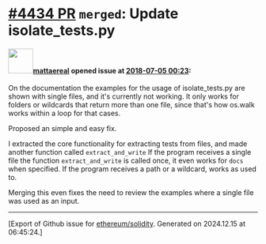 # [\#4434 PR](https://github.com/ethereum/solidity/pull/4434) `merged`: Update isolate_tests.py

#### <img src="https://avatars.githubusercontent.com/u/388605?u=c038834687e1b11f1cfc815c338b03a3938a235b&v=4" width="50">[mattaereal](https://github.com/mattaereal) opened issue at [2018-07-05 00:23](https://github.com/ethereum/solidity/pull/4434):

On the documentation the examples for the usage of isolate_tests.py are shown with single files, and it's currently not working. It only works for folders or wildcards that return more than one file, since that's how os.walk works within a loop for that cases.

Proposed an simple and easy fix.

I extracted the core functionality for extracting tests from files, and made another function called `extract_and_write`
If the program receives a single file the function `extract_and_write` is called once, it even works for `docs` when specified.
If the program receives a path or a wildcard, works as used to.

Merging this even fixes the need to review the examples where a single file was used as an input.




-------------------------------------------------------------------------------



[Export of Github issue for [ethereum/solidity](https://github.com/ethereum/solidity). Generated on 2024.12.15 at 06:45:24.]
